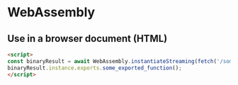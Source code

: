 # WebAssembly

## Use in a browser document (HTML)

```html
<script>
const binaryResult = await WebAssembly.instantiateStreaming(fetch('/some-binary.wasm'));
binaryResult.instance.exports.some_exported_function();
</script>
```
